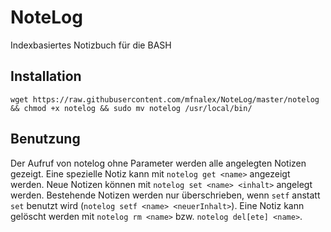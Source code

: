 # NoteLog
Indexbasiertes Notizbuch für die BASH

## Installation
```wget https://raw.githubusercontent.com/mfnalex/NoteLog/master/notelog && chmod +x notelog && sudo mv notelog /usr/local/bin/```

## Benutzung
Der Aufruf von notelog ohne Parameter werden alle angelegten Notizen gezeigt. Eine spezielle Notiz kann mit ```notelog get <name>``` angezeigt werden. Neue Notizen können mit ```notelog set <name> <inhalt>``` angelegt werden. Bestehende Notizen werden nur überschrieben, wenn ```setf``` anstatt ```set``` benutzt wird (```notelog setf <name> <neuerInhalt>```). Eine Notiz kann gelöscht werden mit ```notelog rm <name>``` bzw. ```notelog del[ete] <name>```.
